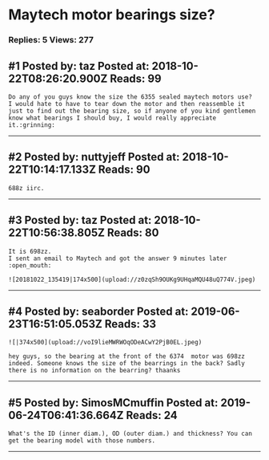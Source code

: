 # Maytech motor bearings size?

### Replies: 5 Views: 277

## \#1 Posted by: taz Posted at: 2018-10-22T08:26:20.900Z Reads: 99

```
Do any of you guys know the size the 6355 sealed maytech motors use?
I would hate to have to tear down the motor and then reassemble it just to find out the bearing size, so if anyone of you kind gentlemen know what bearings I should buy, I would really appreciate it.:grinning:
```

---
## \#2 Posted by: nuttyjeff Posted at: 2018-10-22T10:14:17.133Z Reads: 90

```
688z iirc.
```

---
## \#3 Posted by: taz Posted at: 2018-10-22T10:56:38.805Z Reads: 80

```
It is 698zz.
I sent an email to Maytech and got the answer 9 minutes later :open_mouth:

![20181022_135419|174x500](upload://z0zqSh9OUKg9UHqaMQU48uQ774V.jpeg)
```

---
## \#4 Posted by: seaborder Posted at: 2019-06-23T16:51:05.053Z Reads: 33

```
![|374x500](upload://voI9lieMWRWOqODeACwY2PjB0EL.jpeg)

hey guys, so the bearing at the front of the 6374  motor was 698zz indeed. Someone knows the size of the bearrings in the back? Sadly there is no information on the bearring? thaanks
```

---
## \#5 Posted by: SimosMCmuffin Posted at: 2019-06-24T06:41:36.664Z Reads: 24

```
What's the ID (inner diam.), OD (outer diam.) and thickness? You can get the bearing model with those numbers.
```

---
